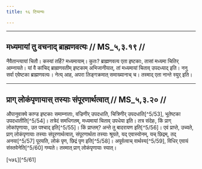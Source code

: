 ```yaml
---
title: १६ टिप्पन्यः

---
```


[^5/52]: E2: 5,152; E6: 2,90

____________________________________________


## मध्यमायां तु वचनाद् ब्राह्मणवत्यः // MS_५,३.१९ //

नैवैतान्त्यायां चितौ। कस्यां तर्हि? मध्यमायाम्। कुतः? ब्राह्मणवत्य एता इष्टकाः, तासां मध्यमा चितिर् आम्नायते। यां वै कांचिद् ब्राह्मणवतीम् इष्टकाम् अभिजानीयात्, तां मध्यमायां चिताव् उपदध्याद् इति। ननु सर्वा एवेष्टका ब्राह्मणवत्यः। नेत्य् आह, अपरा लिङ्गक्रमात् समाख्यानाच् च। तस्माद् एता नान्ते स्युर् इति।


____________________________________________


## प्राग् लोकंपृणायास् तस्याः संपूरणार्थत्वात् // MS_५,३.२० //

औपानुवाक्ये काण्ड इष्टकाः समाम्नाताः, वज्रिणीर् उपदधाति, चित्रिणीर् उपदधाति[^5/53], भूतेष्टका उपदधातीति[^5/54]। तत्रेदं समधिगतम्, मध्यमायां चिताव् उपधेया इति। तत्र संदेहः, किं प्राग् लोकांपृणायाः, उत पश्चाद् इति[^5/55]। किं प्राप्तम्? अन्ते तु बादरायण इति[^5/56]। एवं प्राप्ते, उच्यते, प्राग् लोकंपृणायाः तस्याः संपूरणार्थत्वात्, संपूरणार्थता तस्याः श्रूयते, यद् एवास्योनम्, यच् छिद्रम्, तद् अनया[^5/57] पूरयति, लोकं पृण, छिद्रं पृण इति[^5/58]। अपूर्वत्वाच् वार्थस्य[^5/59], विधिर् एवायं संस्तवेनेति[^5/60] गम्यते। तस्मात् प्राग् लोकंपृणायाः स्यात्।

[५७६][^5/61]
